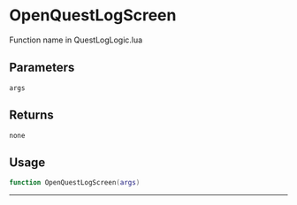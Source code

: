 # OpenQuestLogScreen
Function name in QuestLogLogic.lua
## Parameters
`args`
## Returns
`none`
## Usage
```lua
function OpenQuestLogScreen(args)
```
---
